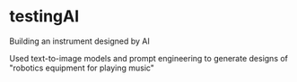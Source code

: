 # testingAI
Building an instrument designed by AI

Used text-to-image models and prompt engineering to generate designs of "robotics equipment for playing music"

